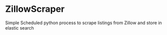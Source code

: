 # ZillowScraper
Simple Scheduled python process to scrape listings from Zillow and store in elastic search
